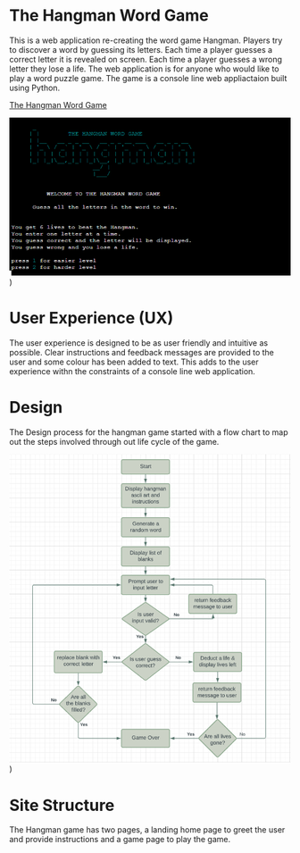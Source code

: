 # The Hangman Word Game

This is a web application re-creating the word game Hangman. Players try to discover a word by guessing its letters. Each time a player guesses a correct letter it is revealed on screen. Each time a player guesses a wrong letter they lose a life. The web application is for anyone who would like to play a word puzzle game. The game is a console line web appliactaion built using Python.

[The Hangman Word Game](https://the-hangman-wordgame.herokuapp.com/)


![landing page](docs/readme-images/landing-page.png))


# User Experience (UX)

The user experience is designed to be as user friendly and intuitive as possible. Clear instructions and feedback messages are provided to the user and some colour has been added to text. This adds to the user experience withn the constraints of a console line web application.


# Design

The Design process for the hangman game started with a flow chart to map out the steps involved through out life cycle of the game.



![Flow chart](docs/readme-images/hangman-flow-chart.png))


# Site Structure

The Hangman game has two pages, a landing home page to greet the user and provide instructions and a game page to play the game.